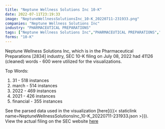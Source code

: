 ```yaml
---
title: "Neptune Wellness Solutions Inc 10-K"
date: 2022-07-11T23:19:33
image: "NeptuneWellnessSolutionsInc_10-K_20220711-231933.png"
companies: "Neptune Wellness Solutions Inc"
industry: "PHARMACEUTICAL PREPARATIONS"
tags: ["Neptune Wellness Solutions Inc","PHARMACEUTICAL PREPARATIONS","07-08-2022","10-K"]
forms: "10-K"
---
```

Neptune Wellness Solutions Inc, which is in the Pharmaceutical Preparations [2834] industry, SEC 10-K filing on July 08, 2022 had 41126 (cleaned) words - 600 were utilized for the visualizations.

Top Words:
1. 31 - 518 instances
2. march - 514 instances
3. 2022 - 469 instances
4. 2021 - 426 instances
5. financial - 355 instances


See the parsed data used in the visualization [here]({{< staticlink name=NeptuneWellnessSolutionsInc_10-K_20220711-231933.json >}}).  
View the actual filing on the SEC website [here](https://www.sec.gov/Archives/edgar/data/1401395/0000950170-22-012532.txt)